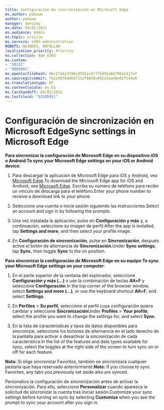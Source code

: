 ```yaml
---
title: Configuración de sincronización en Microsoft Edge
ms.author: pebaum
author: pebaum
manager: dansimp
ms.date: 04/01/2021
ms.audience: Admin
ms.topic: article
ms.service: o365-administration
ROBOTS: NOINDEX, NOFOLLOW
localization_priority: Priority
ms.collection: Adm_O365
ms.custom:
- "10131"
- "9005681"
ms.openlocfilehash: 06c17ab13f06c85561c6f775691ab679641417af
ms.sourcegitcommit: 7b2e5078dd65f11af6650e692a7ea48e91f544e0
ms.translationtype: HT
ms.contentlocale: es-ES
ms.lasthandoff: 04/02/2021
ms.locfileid: "51505951"
---
```

# <a name="sync-settings-in-microsoft-edge"></a><span data-ttu-id="a4214-102">Configuración de sincronización en Microsoft Edge</span><span class="sxs-lookup"><span data-stu-id="a4214-102">Sync settings in Microsoft Edge</span></span>

<span data-ttu-id="a4214-103">**Para sincronizar la configuración de Microsoft Edge en su dispositivo iOS o Android**:</span><span class="sxs-lookup"><span data-stu-id="a4214-103">**To sync your Microsoft Edge settings on your iOS or Android device**:</span></span>

1. <span data-ttu-id="a4214-104">Para descargar la aplicación de Microsoft Edge para iOS y Android, vea [Microsoft Edge](https://www.microsoft.com/edge?ocid=SMC-IA-4534424).</span><span class="sxs-lookup"><span data-stu-id="a4214-104">To download the Microsoft Edge app for iOS and Android, see [Microsoft Edge](https://www.microsoft.com/edge?ocid=SMC-IA-4534424).</span></span> <span data-ttu-id="a4214-105">Escriba su número de teléfono para recibir un vínculo de descarga para el teléfono.</span><span class="sxs-lookup"><span data-stu-id="a4214-105">Enter your phone number to receive a download link to your phone.</span></span>

1. <span data-ttu-id="a4214-106">Seleccione una cuenta e inicie sesión siguiendo las instrucciones.</span><span class="sxs-lookup"><span data-stu-id="a4214-106">Select an account and sign in by following the prompts.</span></span>

1. <span data-ttu-id="a4214-107">Una vez instalada la aplicación, pulse en **Configuración y más** y, a continuación, seleccione su imagen de perfil.</span><span class="sxs-lookup"><span data-stu-id="a4214-107">After the app is installed, tap **Settings and more**, and then select your profile image.</span></span>

1. <span data-ttu-id="a4214-108">En **Configuración de sincronización**, pulse en **Sincronización**, después active el botón de alternancia de **Sincronización**.</span><span class="sxs-lookup"><span data-stu-id="a4214-108">Under **Sync settings**, tap **Sync**, then toggle **Sync** to the on position.</span></span> 

<span data-ttu-id="a4214-109">**Para sincronizar la configuración de Microsoft Edge en su equipo**:</span><span class="sxs-lookup"><span data-stu-id="a4214-109">**To sync your Microsoft Edge settings on your computer**:</span></span>

1. <span data-ttu-id="a4214-110">En el parte superior de la ventana del explorador, seleccione **Configuración y más (...)** o use la combinación de teclas **Alt+F** y seleccione **Configuración**.</span><span class="sxs-lookup"><span data-stu-id="a4214-110">In the top corner of the browser window, select **Settings and more (...)**, or use the keyboard shortcut **Alt+F**, and select **Settings**.</span></span>

1. <span data-ttu-id="a4214-111">En **Perfiles** > **Su perfil**, seleccione el perfil cuya configuración quiera cambiar y seleccione **Sincronización**</span><span class="sxs-lookup"><span data-stu-id="a4214-111">Under **Profiles** > **Your profile**, select the profile you want to change the settings for, and select **Sync**.</span></span>

1. <span data-ttu-id="a4214-112">En la lista de características y tipos de datos disponibles para sincronizar, seleccione los botones de alternancia en el lado derecho de la pantalla para activar o desactivar la sincronización de cada característica.</span><span class="sxs-lookup"><span data-stu-id="a4214-112">In the list of the features and data types available for sync, select the toggles at the right side of the screen to turn sync on or off for each feature.</span></span>

<span data-ttu-id="a4214-113">**Nota:** Si elige sincronizar Favoritos, también se sincronizará cualquier pestaña que haya reservado anteriormente.</span><span class="sxs-lookup"><span data-stu-id="a4214-113">**Note:** If you choose to sync Favorites, any tabs you previously set aside also are synced.</span></span>

<span data-ttu-id="a4214-114">Personalice la configuración de sincronización antes de activar la sincronización. Para ello, seleccione **Personalizar** cuando aparezca la solicitud de sincronizar la cuenta tras iniciar sesión.</span><span class="sxs-lookup"><span data-stu-id="a4214-114">Customize your sync settings before turning on sync by selecting **Customize** when you see the prompt to sync your account after you sign in.</span></span>